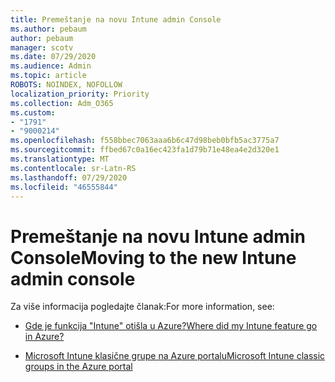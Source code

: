 ```yaml
---
title: Premeštanje na novu Intune admin Console
ms.author: pebaum
author: pebaum
manager: scotv
ms.date: 07/29/2020
ms.audience: Admin
ms.topic: article
ROBOTS: NOINDEX, NOFOLLOW
localization_priority: Priority
ms.collection: Adm_O365
ms.custom:
- "1791"
- "9000214"
ms.openlocfilehash: f558bbec7063aaa6b6c47d98beb0bfb5ac3775a7
ms.sourcegitcommit: ffbed67c0a16ec423fa1d79b71e48ea4e2d320e1
ms.translationtype: MT
ms.contentlocale: sr-Latn-RS
ms.lasthandoff: 07/29/2020
ms.locfileid: "46555844"
---
```

# <a name="moving-to-the-new-intune-admin-console"></a><span data-ttu-id="f7b49-102">Premeštanje na novu Intune admin Console</span><span class="sxs-lookup"><span data-stu-id="f7b49-102">Moving to the new Intune admin console</span></span>

<span data-ttu-id="f7b49-103">Za više informacija pogledajte članak:</span><span class="sxs-lookup"><span data-stu-id="f7b49-103">For more information, see:</span></span>

- [<span data-ttu-id="f7b49-104">Gde je funkcija "Intune" otišla u Azure?</span><span class="sxs-lookup"><span data-stu-id="f7b49-104">Where did my Intune feature go in Azure?</span></span>](https://docs.microsoft.com/intune/ui-changes)

- [<span data-ttu-id="f7b49-105">Microsoft Intune klasične grupe na Azure portalu</span><span class="sxs-lookup"><span data-stu-id="f7b49-105">Microsoft Intune classic groups in the Azure portal</span></span>](https://docs.microsoft.com/intune/groups-get-started)